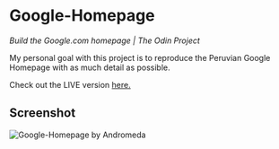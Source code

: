 # Google-Homepage
<em>Build the Google.com homepage | The Odin Project</em>

My personal goal with this project is to reproduce the Peruvian Google Homepage with as much detail as possible.

Check out the LIVE version <a href="https://itsandromeda.github.io/Google-Homepage/">here.</a>

<h2>Screenshot</h2>
<img src="https://s-media-cache-ak0.pinimg.com/originals/c6/6d/ff/c66dffcd0437d0018ea0c441daf0980f.png" alt="Google-Homepage by Andromeda">
